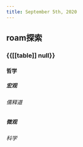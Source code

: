 ```yaml
---
title: September 5th, 2020
---
```


## roam探索
### {{[[table]] null}}
#### 哲学
##### 宏观
###### 儒释道

##### 微观
###### 科学

## 
